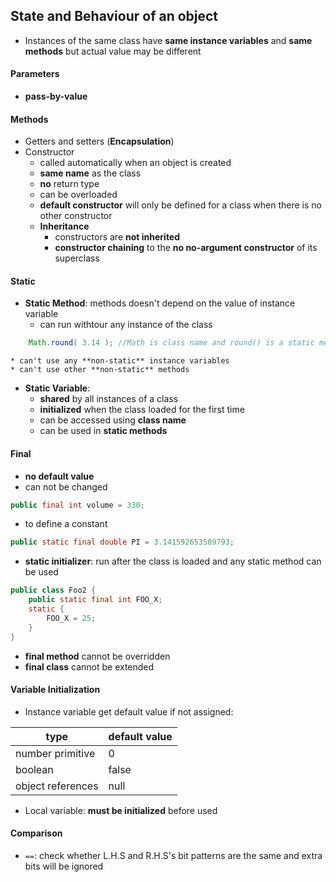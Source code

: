## State and Behaviour of an object

* Instances of the same class have **same instance variables** and **same methods** but actual value may be different

#### Parameters

* **pass-by-value**

#### Methods

* Getters and setters (**Encapsulation**)
* Constructor
	* called automatically when an object is created
	* **same name** as the class
	* **no** return type
	* can be overloaded
	* **default constructor** will only be defined for a class when there is no other constructor
	* **Inheritance**
		* constructors are **not inherited**
		* **constructor chaining** to the **no no-argument constructor** of its superclass
		
#### Static 
* **Static Method**: methods doesn't depend on the value of instance variable
	* can run withtour any instance of the class
```Java
	Math.round( 3.14 ); //Math is class name and round() is a static method
``` 
	* can't use any **non-static** instance variables
	* can't use other **non-static** methods
* **Static Variable**: 
	* **shared** by all instances of a class
	* **initialized** when the class loaded for the first time
	* can be accessed using **class name**
	* can be used in **static methods** 
	
#### Final
* **no default value**
* can not be changed
```Java
public final int volume = 330;
```
* to define a constant
```Java
public static final double PI = 3.141592653589793;
```
* **static initializer**: run after the class is loaded and any static method can be used
```Java
public class Foo2 {
	public static final int FOO_X;
	static {
		FOO_X = 25;
	}
}
```
* **final method** cannot be overridden
* **final class** cannot be extended
	
#### Variable Initialization
* Instance variable get default value if not assigned:  

 type | default value
 ------|--------------
 number primitive | 0
 boolean | false
 object references | null
 
* Local variable: **must be initialized** before used

#### Comparison 
* `==`: check whether L.H.S and R.H.S's bit patterns are the same and extra bits will be ignored
